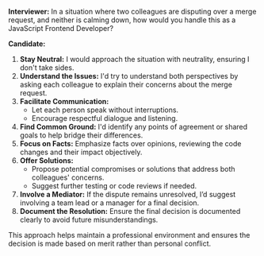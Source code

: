 **Interviewer:** In a situation where two colleagues are disputing over a merge request, and neither is calming down, how would you handle this as a JavaScript Frontend Developer?

**Candidate:**
1. **Stay Neutral:** I would approach the situation with neutrality, ensuring I don't take sides.
2. **Understand the Issues:** I'd try to understand both perspectives by asking each colleague to explain their concerns about the merge request.
3. **Facilitate Communication:**
   - Let each person speak without interruptions.
   - Encourage respectful dialogue and listening.
4. **Find Common Ground:** I'd identify any points of agreement or shared goals to help bridge their differences.
5. **Focus on Facts:** Emphasize facts over opinions, reviewing the code changes and their impact objectively.
6. **Offer Solutions:**
   - Propose potential compromises or solutions that address both colleagues' concerns.
   - Suggest further testing or code reviews if needed.
7. **Involve a Mediator:** If the dispute remains unresolved, I’d suggest involving a team lead or a manager for a final decision.
8. **Document the Resolution:** Ensure the final decision is documented clearly to avoid future misunderstandings.

This approach helps maintain a professional environment and ensures the decision is made based on merit rather than personal conflict.
